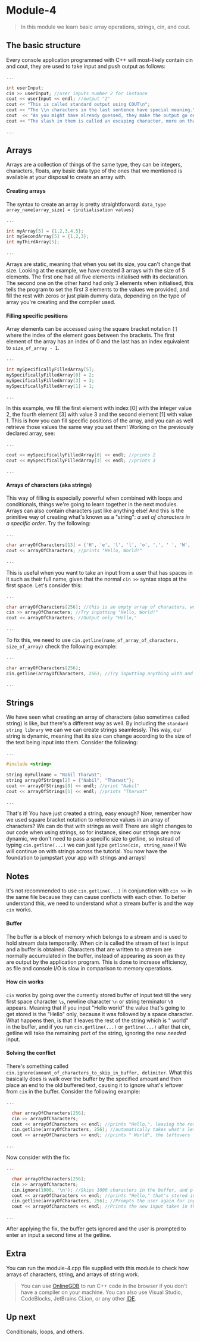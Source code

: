 # Module-4
>In this module we learn basic array operations, strings, cin, and cout.

## The basic structure
Every console application programmed with C++ will most-likely contain cin and cout, they are used to take input and push output as follows: 
```cpp
...

int userInput;
cin >> userInput; //user inputs number 2 for instance
cout << userInput << endl; //output "2"
cout << "This is called standard output using COUT\n";
cout << "The \\n characters in the last sentence have special meaning.\n"; 
cout  << "As you might have already guessed, they make the output go onto a new line\n";
cout << "The slash in them is called an escaping character, more on that later.\n";

...
```

## Arrays
Arrays are a collection of things of the same type, they can be integers, characters, floats, any basic data type of the ones that we mentioned is available at your disposal to create an array with. 

#### Creating arrays
The syntax to create an array is pretty straightforward: `data_type array_name[array_size] = {initialisation values}`
```cpp
...

int myArray[5] = {1,2,3,4,5};
int mySecondArray[5] = {1,2,3};
int myThirdArray[5];

...
```
Arrays are static, meaning that when you set its size, you can't change that size. Looking at the example, we have created 3 arrays with the size of 5 elements. The first one had all five elements initialised with its declaration. The second one on the other hand had only 3 elements when initialised, this tells the program to set the first 3 elements to the values we provided, and fill the rest with zeros or just plain dummy data, depending on the type of array you're creating and the compiler used. 

#### Filling specific positions
Array elements can be accessed using the square bracket notation `[]` where the index of the element goes between the brackets. The first element of the array has an index of 0 and the last has an index equivalent to `size_of_array - 1`.
```cpp
...

int mySpecificallyFilledArray[5];
mySpecificallyFilledArray[0] = 2;
mySpecificallyFilledArray[3] = 3;
mySpecificallyFilledArray[1] = 1;

...
```
In this example, we fill the first element with index [0] with the integer value 2, the fourth element [3] with value 3 and the second element [1] with value 1. This is how you can fill specific positions of the array, and you can as well retrieve those values the same way you set them! Working on the previously declared array, see:
```cpp
...

cout << mySpecificallyFilledArray[0] << endl; //prints 2
cout << mySpecificallyFilledArray[3] << endl; //prints 3

...
```
#### Arrays of characters (aka strings)
This way of filling is especially powerful when combined with loops and conditionals, things we're going to learn together in the next modules.
Arrays can also contain characters just like anything else! And this is the primitive way of creating what's known as a "string": *a set of characters in a specific order*. Try the following: 
```cpp
...

char arrayOfCharacters[13] = {'H', 'e', 'l', 'l', 'o', ',', ' ', 'W', 'o', 'r', 'l', 'd', '!'};
cout << arrayOfCharacters; //prints "Hello, World!"

...
```
This is useful when you want to take an input from a user that has spaces in it such as their full name, given that the normal `cin >>` syntax stops at the first space. Let's consider this: 
```cpp
...

char arrayOfCharacters[256]; //this is an empty array of characters, we'll call it string *for now*.
cin >> arrayOfCharacters; //Try inputting "Hello, World!"
cout << arrayOfCharacters; //Output only "Hello,"

...
```
To fix this, we need to use `cin.getline(name_of_array_of_characters, size_of_array)` check the following example: 
```cpp
...

char arrayOfCharacters[256];
cin.getline(arrayOfCharacters, 256); //Try inputting anything with and without spaces up to 256 characters and getline will store them all in the array. 

...
```
## Strings
We have seen what creating an array of characters (also sometimes called string) is like, but there's a different way as well. By including the `standard string library` we can we can create strings seamlessly. This way, our string is dynamic, meaning that its size can change according to the size of the text being input into them. Consider the following: 
```cpp
...

#include <string>

string myFullname = "Nabil Tharwat"; 
string arrayOfStrings[2] = {"Nabil", "Tharwat"};
cout << arrayOfStrings[0] << endl; //print "Nabil"
cout << arrayOfStrings[1] << endl; //prints "Tharwat"

...
```
That's it! You have just created a string, easy enough? Now, remember how we used square bracket notation to reference values in an array of characters? We can do that with strings as well! There are slight changes to our code when using strings, so for instance, sinec our strings are now dynamic, we don't need to pass a specific size to getline, so instead of typing `cin.getline(...)` we can just type `getline(cin, string_name)`! We will continue on with strings across the tutorial. You now have the foundation to jumpstart your app with strings and arrays! 

## Notes
It's not recommended to use `cin.getline(...)` in conjunction with `cin >>` in the same file because they can cause conflicts with each other. To better understand this, we need to understand what a stream buffer is and the way `cin` works. 

#### Buffer 
The buffer is a block of memory which belongs to a stream and is used to hold stream data temporarily. When cin is called the stream of text is input and a buffer is obtained. Characters that are written to a stream are normally accumulated in the buffer, instead of appearing as soon as they are output by the application program. This is done to increase efficiency, as file and console I/O is slow in comparison to memory operations.

#### How cin works
`cin` works by going over the currently stored buffer of input text till the very first space character `\s`, newline character `\n` or string terminator `\0` appears. Meaning that if you input "Hello world" the value that's going to get stored is the "Hello" only, because it was followed by a space character. What happens then, is that it leaves the rest of the string which is " world" in the buffer, and if you run `cin.getline(...)` or `getline(...)` after that cin, getline will take the remaining part of the string, ignoring the *new* *needed* input. 

#### Solving the conflict
There's something called `cin.ignore(amount_of_characters_to_skip_in_buffer, delimiter`. What this basically does is walk over the buffer by the specified amount and then place an end to the old buffered text, causing it to ignore what's leftover from `cin` in the buffer. Consider the following example:
```cpp
...

  char arrayOfCharacters[256];
  cin >> arrayOfCharacters;
  cout << arrayOfCharacters << endl; //prints "Hello,", leaving the rest in the buffer
  cin.getline(arrayOfCharacters, 256); //automatically takes what's left in the buffer and doesn't allow the user to input something new for getline
  cout << arrayOfCharacters << endl; //prints " World", the leftovers

...
```
Now consider with the fix: 
```cpp
...

  char arrayOfCharacters[256];
  cin >> arrayOfCharacters;
  cin.ignore(1000, '\n'); //Skips 1000 characters in the buffer, and places a newline, forcing the cin.getline to not see the data
  cout << arrayOfCharacters << endl; //prints "Hello," that's stored in the variable. 
  cin.getline(arrayOfCharacters, 256); //Prompts the user again for input 
  cout << arrayOfCharacters << endl; //Prints the new input taken in the previous line

...
```
After applying the fix, the buffer gets ignored and the user is prompted to enter an input a second time at the getline. 

## Extra
You can run the module-4.cpp file supplied with this module to check how arrays of characters, string, and arrays of string work. 

>You can use [OnlineGDB](https://www.onlinegdb.com/online_c++_compiler) to run C++ code in the browser if you don't have a compiler on your machine. You can also use Visual Studio, CodeBlocks, JetBrains CLion, or any other [IDE](https://en.wikipedia.org/wiki/Integrated_development_environment). 

## Up next
Conditionals, loops, and others.
